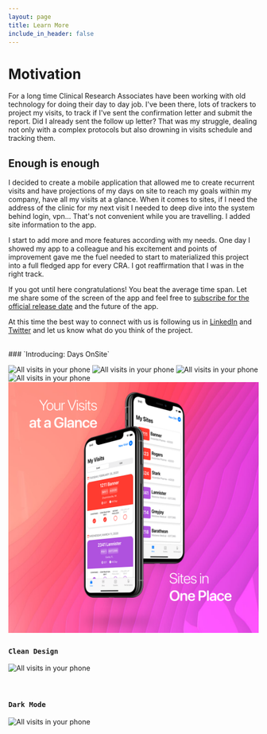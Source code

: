 ```yaml
---
layout: page
title: Learn More
include_in_header: false
---
```





# Motivation
For a long time Clinical Research Associates have been working with old technology for doing their day to day job. 
I've been there, lots of trackers to project my visits, to track if I've sent the confirmation letter and submit the report. 
Did I already sent the follow up letter? 
That was my struggle, dealing not only with a complex protocols but also drowning in visits schedule and tracking them.

## Enough is enough 
I decided to create a mobile application that allowed me to create recurrent visits and have projections of my days on site to reach my goals within my company, have all my visits at a glance. 
When it comes to sites, if I need the address of the clinic for my next visit I needed to deep dive into the system behind login, vpn... That's not convenient while you are travelling. I added site information to the app.

I start to add more and more features according with my needs. One day I showed my app to a colleague and his excitement and points of improvement gave me the fuel needed to start to materialized this project into a full fledged app for every CRA. I got reaffirmation that I was in the right track.

If you got until here congratulations! You beat the average time span. Let me share some of the screen of the app and feel free to [subscribe for the official release date](http://eepurl.com/g0ksrn) and the future of the app. 

At this time the best way to connect with us is following us in [LinkedIn](https://www.linkedin.com/company/daysonsiteapp/) and [Twitter](https://twitter.com/daysonsiteapp) and let us know what do you think of the project.


<br>
### `Introducing: Days OnSite`

![All visits in your phone](/assets/marketing/01.png)
![All visits in your phone](/assets/marketing/02.png)
![All visits in your phone](/assets/marketing/03.png)
![All visits in your phone](/assets/marketing/04.png)
![All visits in your phone](/assets/marketing/05.png)

### `Clean Design`
![All visits in your phone](/assets/marketing/06.png)

<br>

### `Dark Mode`

![All visits in your phone](/assets/marketing/07.png)

<br>
